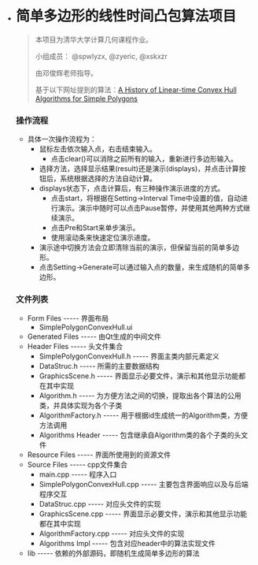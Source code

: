 - # 简单多边形的线性时间凸包算法项目

  > 本项目为清华大学计算几何课程作业。
  >
  > 小组成员： @spwlyzx, @zyeric, @xskxzr
  >
  > 由邓俊辉老师指导。
  >
  > 基于以下网址提到的算法：[A History of Linear-time Convex Hull Algorithms for Simple Polygons](http://cgm.cs.mcgill.ca/~athens/cs601/)

  ### 操作流程

  - 具体一次操作流程为：
    - 鼠标左击依次输入点，右击结束输入。
      - 点击clear()可以消除之前所有的输入，重新进行多边形输入。
    - 选择方法，选择显示结果(result)还是演示(displays)，并点击计算按钮后，系统根据选择的方法自动计算。
    - displays状态下，点击计算后，有三种操作演示进度的方式。
      - 点击start，将根据在Setting->Interval Time中设置的值，自动进行演示。演示中随时可以点击Pause暂停，并使用其他两种方式继续演示。
      - 点击Pre和Start来单步演示。
      - 使用滚动条来快速定位演示进度。
    - 演示途中切换方法会立即清除当前的演示，但保留当前的简单多边形。
    - 点击Setting->Generate可以通过输入点的数量，来生成随机的简单多边形。


  ### 文件列表

  - Form Files ----- 界面布局
    - SimplePolygonConvexHull.ui
  - Generated Files ----- 由Qt生成的中间文件
  - Header Files ----- 头文件集合
    - SimplePolygonConvexHull.h ----- 界面主类内部元素定义
    - DataStruc.h ----- 所需的主要数据结构
    - GraphicsScene.h ----- 界面显示必要文件，演示和其他显示功能都在其中实现
    - Algorithm.h ----- 为方便方法之间的切换，提取出各个算法的公用类，并具体实现为各个子类
    - AlgorithmFactory.h ----- 用于根据id生成统一的Algorithm类，方便方法调用
    - Algorithms Header ----- 包含继承自Algorithm类的各个子类的头文件
  - Resource Files ----- 界面所使用到的资源文件
  - Source Files ----- cpp文件集合
    - main.cpp ----- 程序入口
    - SimplePolygonConvexHull.cpp ----- 主要包含界面响应以及与后端程序交互
    - DataStruc.cpp ----- 对应头文件的实现
    - GraphicsScene.cpp ----- 界面显示必要文件，演示和其他显示功能都在其中实现
    - AlgorithmFactory.cpp ----- 对应头文件的实现
    - Algorithms Impl ----- 包含对应header中的算法实现文件
  - lib ----- 依赖的外部源码，即随机生成简单多边形的算法

